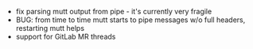 * fix parsing mutt output from pipe - it's currently very fragile
* BUG: from time to time mutt starts to pipe messages w/o full headers, restarting mutt helps
* support for GitLab MR threads
